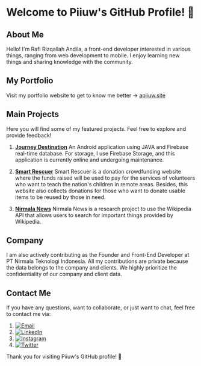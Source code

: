# Welcome to Piiuw's GitHub Profile! 👋

## About Me
Hello! I'm Rafi Rizqallah Andila, a front-end developer interested in various things, ranging from web development to mobile. I enjoy learning new things and sharing knowledge with the community.

## My Portfolio
Visit my portfolio website to get to know me better -> [apiiuw.site](https://apiiuw.site)

## Main Projects
Here you will find some of my featured projects. Feel free to explore and provide feedback!

1. **[Journey Destination](https://github.com/apiiuw/JDAplikasi)**
   An Android application using JAVA and Firebase real-time database. For storage, I use Firebase Storage, and this application is currently online and undergoing maintenance.
   
3. **[Smart Rescuer](https://github.com/apiiuw/penyelamat-pintar)**
   Smart Rescuer is a donation crowdfunding website where the funds raised will be used to pay for the services of volunteers who want to teach the nation's children in remote areas. Besides, this website also collects donations for those who want to donate usable items to be reused by those in need.
   
5. **[Nirmala News](https://github.com/apiiuw/nirmala-news)**
   Nirmala News is a research project to use the Wikipedia API that allows users to search for important things provided by Wikipedia.

## Company
I am also actively contributing as the Founder and Front-End Developer at PT Nirmala Teknologi Indonesia. All my contributions are private because the data belongs to the company and clients. We highly prioritize the confidentiality of our company and client data.

## Contact Me
If you have any questions, want to collaborate, or just want to chat, feel free to contact me via:
1. [![Email](https://img.shields.io/badge/Instagram-raffiirz-orange)](mailto:rafirizqallahandilla@gmail.com)
2. [![LinkedIn](https://img.shields.io/badge/LinkedIn-raffiirz-blue)](https://linkedin.com/in/raffiirz)
3. [![Instagram](https://img.shields.io/badge/Instagram-raffiirz-orange)](https://instagram.com/raffiirz)
4. [![Twitter](https://img.shields.io/badge/Twitter-raffirzq-blue)](https://x.com/raffirzq)

Thank you for visiting Piiuw's GitHub profile! 🚀
